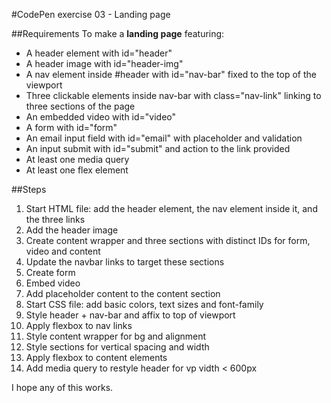 #CodePen exercise 03 - Landing page

##Requirements
To make a **landing page** featuring:
- A header element with id="header"
- A header image with id="header-img"
- A nav element inside #header with id="nav-bar" fixed to the top of the viewport
- Three clickable elements inside nav-bar with class="nav-link" linking to three sections of the page
- An embedded video with id="video"
- A form with id="form"
- An email input field with id="email" with placeholder and validation
- An input submit with id="submit" and action to the link provided
- At least one media query
- At least one flex element

##Steps
1. Start HTML file: add the header element, the nav element inside it, and the three links
2. Add the header image
3. Create content wrapper and three sections with distinct IDs for form, video and content
4. Update the navbar links to target these sections
5. Create form
6. Embed video
7. Add placeholder content to the content section
8. Start CSS file: add basic colors, text sizes and font-family
9. Style header + nav-bar and affix to top of viewport
10. Apply flexbox to nav links
11. Style content wrapper for bg and alignment
12. Style sections for vertical spacing and width
13. Apply flexbox to content elements
14. Add media query to restyle header for vp vidth < 600px

I hope any of this works.